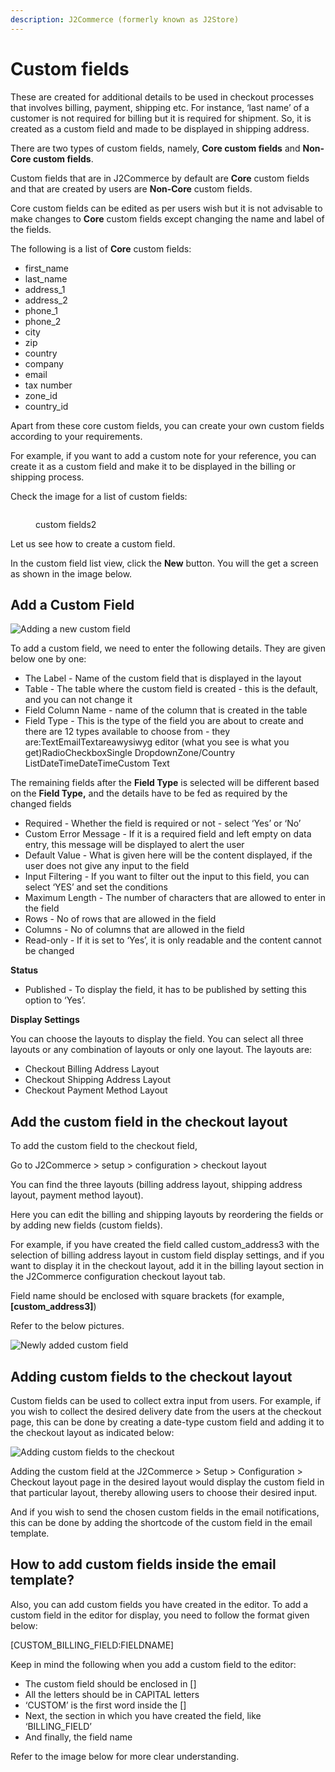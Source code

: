 ```yaml
---
description: J2Commerce (formerly known as J2Store)
---
```


# Custom fields

These are created for additional details to be used in checkout processes that involves billing, payment, shipping etc. For instance, ‘last name’ of a customer is not required for billing but it is required for shipment. So, it is created as a custom field and made to be displayed in shipping address.

There are two types of custom fields, namely, **Core custom fields** and **Non-Core custom fields**.

Custom fields that are in J2Commerce by default are **Core** custom fields and that are created by users are **Non-Core** custom fields.

Core custom fields can be edited as per users wish but it is not advisable to make changes to **Core** custom fields except changing the name and label of the fields.

The following is a list of **Core** custom fields:

* first\_name
* last\_name
* address\_1
* address\_2
* phone\_1
* phone\_2
* city
* zip
* country
* company
* email
* tax number
* zone\_id
* country\_id

Apart from these core custom fields, you can create your own custom fields according to your requirements.

For example, if you want to add a custom note for your reference, you can create it as a custom field and make it to be displayed in the billing or shipping process.

Check the image for a list of custom fields:

<figure><img src="../.gitbook/assets/custom fields2 (1).webp" alt=""><figcaption><p>custom fields2</p></figcaption></figure>

&#x20;Let us see how to create a custom field.

In the custom field list view, click the **New** button. You will the get a screen as shown in the image below.

## Add a Custom Field <a href="#add-a-custom-field" id="add-a-custom-field"></a>

![Adding a new custom field](../.gitbook/assets/custom_fields2.webp)

To add a custom field, we need to enter the following details. They are given below one by one:

* The Label - Name of the custom field that is displayed in the layout
* Table - The table where the custom field is created - this is the default, and you can not change it
* Field Column Name - name of the column that is created in the table
* Field Type - This is the type of the field you are about to create and there are 12 types available to choose from - they are:TextEmailTextareawysiwyg editor (what you see is what you get)RadioCheckboxSingle DropdownZone/Country ListDateTimeDateTimeCustom Text

The remaining fields after the **Field Type** is selected will be different based on the **Field Type,** and the details have to be fed as required by the changed fields

* Required - Whether the field is required or not - select ‘Yes’ or ‘No’
* Custom Error Message - If it is a required field and left empty on data entry, this message will be displayed to alert the user
* Default Value - What is given here will be the content displayed, if the user does not give any input to the field
* Input Filtering - If you want to filter out the input to this field, you can select ‘YES’ and set the conditions
* Maximum Length - The number of characters that are allowed to enter in the field
* Rows - No of rows that are allowed in the field
* Columns - No of columns that are allowed in the field
* Read-only - If it is set to ‘Yes’, it is only readable and the content cannot be changed

**Status**

* Published - To display the field, it has to be published by setting this option to ‘Yes’.

**Display Settings**

You can choose the layouts to display the field. You can select all three layouts or any combination of layouts or only one layout. The layouts are:

* Checkout Billing Address Layout
* Checkout Shipping Address Layout
* Checkout Payment Method Layout

## Add the custom field in the checkout layout <a href="#add-the-custom-field-in-the-checkout-layout" id="add-the-custom-field-in-the-checkout-layout"></a>

To add the custom field to the checkout field,

Go to J2Commerce > setup > configuration > checkout layout

You can find the three layouts (billing address layout, shipping address layout, payment method layout).

Here you can edit the billing and shipping layouts by reordering the fields or by adding new fields (custom fields).

For example, if you have created the field called custom\_address3 with the selection of billing address layout in custom field display settings, and if you want to display it in the checkout layout, add it in the billing layout section in the J2Commerce configuration checkout layout tab.

Field name should be enclosed with square brackets (for example,**\[custom\_address3]**)

Refer to the below pictures.

![Newly added custom field](<../.gitbook/assets/custom fields3.webp>)

## Adding custom fields to the checkout layout <a href="#adding-custom-fields-to-the-checkout-layout" id="adding-custom-fields-to-the-checkout-layout"></a>

Custom fields can be used to collect extra input from users. For example, if you wish to collect the desired delivery date from the users at the checkout page, this can be done by creating a date-type custom field and adding it to the checkout layout as indicated below:

![Adding custom fields to the checkout](<../.gitbook/assets/custom field checkout2.webp>)

Adding the custom field at the J2Commerce > Setup > Configuration > Checkout layout page in the desired layout would display the custom field in that particular layout, thereby allowing users to choose their desired input.

And if you wish to send the chosen custom fields in the email notifications, this can be done by adding the shortcode of the custom field in the email template.

## How to add custom fields inside the email template? <a href="#how-to-add-custom-fields-inside-email-template" id="how-to-add-custom-fields-inside-email-template"></a>

Also, you can add custom fields you have created in the editor. To add a custom field in the editor for display, you need to follow the format given below:

\[CUSTOM\_BILLING\_FIELD:FIELDNAME]

Keep in mind the following when you add a custom field to the editor:

* The custom field should be enclosed in \[]
* All the letters should be in CAPITAL letters
* ‘CUSTOM’ is the first word inside the \[]
* Next, the section in which you have created the field, like ‘BILLING\_FIELD’
* And finally, the field name

Refer to the image below for more clear understanding.&#x20;

<figure><img src="../.gitbook/assets/custom field in email template2 (1).webp" alt=""><figcaption></figcaption></figure>

